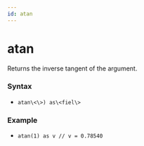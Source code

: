 ```yaml
---
id: atan
---
```


# atan

Returns the inverse tangent of the argument.

### Syntax

* `atan\<\>) as\<fiel\>`

### Example

* `atan(1) as v // v = 0.78540`
